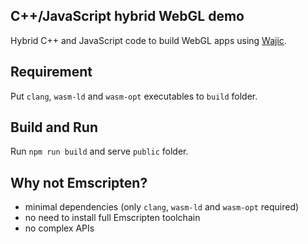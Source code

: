 C++/JavaScript hybrid WebGL demo
----

Hybrid C++ and JavaScript code to build WebGL apps using [Wajic]().

## Requirement

Put `clang`, `wasm-ld` and `wasm-opt` executables to `build` folder.

## Build and Run

Run `npm run build` and serve `public` folder.

## Why not Emscripten?

- minimal dependencies (only `clang`, `wasm-ld` and `wasm-opt` required)
- no need to install full Emscripten toolchain
- no complex APIs
